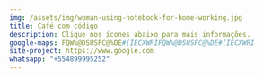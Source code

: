 ```yaml
---
img: /assets/img/woman-using-notebook-for-home-working.jpg
title: Café com código
description: Clique nos ícones abaixo para mais informações.
google-maps: FQW%@DSUSFC@%DE#(ÏECXWRIFQW%@DSUSFC@%DE#(ÏECXWRI
site-project: https://www.google.com
whatsapp: "+554899995252"
---
```

